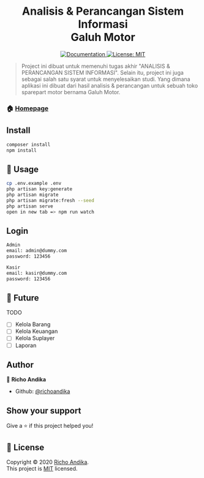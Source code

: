 <h1 align="center">Analisis & Perancangan Sistem Informasi</br>Galuh Motor</h1>

<p align="center">
  <a href="https://github.com/richoandika/apsi_galuhmotor#readme" target="_blank">
    <img alt="Documentation" src="https://img.shields.io/badge/documentation-yes-brightgreen.svg" />
  </a>
  <a href="https://opensource.org/licenses/MIT" target="_blank">
    <img alt="License: MIT" src="https://img.shields.io/badge/License-MIT-yellow.svg" />
  </a>
</p>

> Project ini dibuat untuk memenuhi tugas akhir &#34;ANALISIS & PERANCANGAN SISTEM INFORMASI&#34;. Selain itu, project ini juga sebagai salah satu syarat untuk menyelesaikan studi. Yang dimana aplikasi ini dibuat dari hasil analisis & perancangan untuk sebuah toko sparepart motor bernama Galuh Motor.

### 🏠 [Homepage](https://github.com/richoandika/apsi_galuhmotor#readme)

## Install

```sh
composer install
npm install
```

## 🚀 Usage

```sh
cp .env.example .env
php artisan key:generate
php artisan migrate
php artisan migrate:fresh --seed
php artisan serve
open in new tab => npm run watch
```

## Login

```sh
Admin
email: admin@dummy.com
password: 123456 
```
```sh
Kasir
email: kasir@dummy.com
password: 123456 
```

## 🔮 Future

TODO

- [ ] Kelola Barang
- [ ] Kelola Keuangan
- [ ] Kelola Suplayer
- [ ] Laporan

## Author

👤 **Richo Andika**

* Github: [@richoandika](https://github.com/richoandika)

## Show your support

Give a ⭐️ if this project helped you!

## 📝 License

Copyright © 2020 [Richo Andika](https://github.com/richoandika).<br />
This project is [MIT](https://opensource.org/licenses/MIT) licensed.
